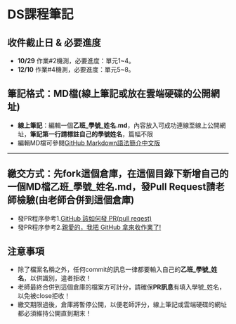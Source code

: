 # DS課程筆記
## 收件截止日 & 必要進度
- **10/29** 作業#2機測，必要進度：單元1~4。
- **12/10** 作業#4機測，必要進度：單元5~8。
## 筆記格式：MD檔(線上筆記或放在雲端硬碟的公開網址)
- **線上筆記**：編輯一個**乙班_學號_姓名.md**，內容放入可成功連線至線上公開網址，**筆記第一行請標註自己的學號姓名**，篇幅不限
- 編輯MD檔可參閱[GitHub Markdown語法簡介中文版](https://gist.github.com/billy3321/1001749662c370887c63bb30f26c9e6e)
---
## 繳交方式：先fork這個倉庫，在這個目錄下新增自己的一個MD檔**乙班_學號_姓名.md**，發Pull Request請老師檢驗(由老師合併到這個倉庫)
- 發PR程序參考1.[GitHub 該如何發 PR(pull reqest)](https://hsiangfeng.github.io/git/20190615/4143994266/)
- 發PR程序參考2.[親愛的，我把 GitHub 拿來收作業了!](https://kaochenlong.com/2017/12/12/use-github-for-homework/)
## 注意事項
- 除了檔案名稱之外，任何commit的訊息一律都要輸入自己的**乙班_學號_姓名**，以供識別，違者拒收！
- 老師最終合併到這個倉庫的檔案方可計分，請確保**PR訊息**有填入學號_姓名，以免被close拒收！
- 繳交期限過後，倉庫將暫停公開，以便老師評分，線上筆記或雲端硬碟的網址都必須維持公開直到期末！
